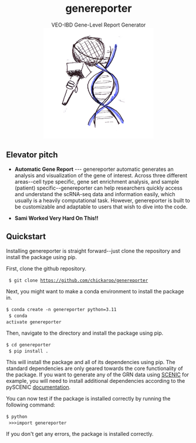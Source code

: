 <h1 align="center">genereporter</h1>
<p align="center">
  VEO-IBD Gene-Level Report Generator
  <br>
  <img src="data/geneformer_logo.jpeg" alt="Demo image" width="300" height="300">
</p>
<!-- <a href="https://pradyunsg.me/furo/">
  <img align="center" src="https://github.com/pradyunsg/furo/raw/main/docs/_static/demo.png" alt="Demo image">
</a> -->

## Elevator pitch

<!-- start elevator-pitch -->

- **Automatic Gene Report** --- genereporter automatic generates an analysis and visualization of the gene of interest. Across three different areas--cell type specific, gene set enrichment analysis, and sample (patient) specific--genereporter can help researchers quickly access and understand the scRNA-seq data and information easily, which usually is a heavily computational task. However, genereporter is built to be customizable and adaptable to users that wish to dive into the code. 
 
- **Sami Worked Very Hard On This!!** 


<!-- end elevator-pitch -->

## Quickstart

<!-- start quickstart -->

Installing genereporter is straight forward--just clone the repository and install the package using pip. 

First, clone the github repository.

<code> $ git clone https://github.com/chickaroo/genereporter </code>

Next, you might want to make a conda environment to install the package in.

<code>$ conda create -n genereporter python=3.11 <br> $ conda activate genereporter</code>

Then, navigate to the directory and install the package using pip.

<code>$ cd genereporter <br> $ pip install . </code>

This will install the package and all of its dependencies using pip. The standard dependencies are
only geared towards the core functionality of the package. If you want to generate any of the GRN data
using <a href="https://scenic.aertslab.org/">SCENIC</a> for example, you will need to install additional dependencies according to the pySCENIC <a href="https://pyscenic.readthedocs.io/en/latest/installation.html">documentation</a>.

You can now test if the package is installed correctly by running the following command:

<code>$ python <br> &gt;&gt;&gt;import genereporter </code>

If you don't get any errors, the package is installed correctly.

<!-- end quickstart -->



